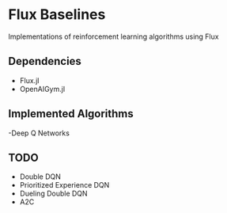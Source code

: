 # Flux Baselines
Implementations of reinforcement learning algorithms using Flux

## Dependencies
- Flux.jl
- OpenAIGym.jl

## Implemented Algorithms
-Deep Q Networks

## TODO
- Double DQN
- Prioritized Experience DQN
- Dueling Double DQN
- A2C

